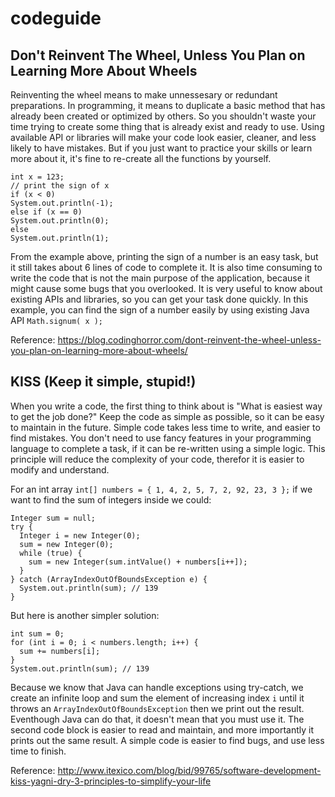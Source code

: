 # codeguide
## Don't Reinvent The Wheel, Unless You Plan on Learning More About Wheels
Reinventing the wheel means to make unnessesary or redundant preparations. In programming, it means to duplicate a basic method that has already been created or optimized by others. So you shouldn't waste your time trying to create some thing that is already exist and ready to use. Using available API or libraries will make your code look easier, cleaner, and less likely to have mistakes. But if you just want to practice your skills or learn more about it, it's fine to re-create all the functions by yourself.
  ```
int x = 123;
// print the sign of x
if (x < 0)
  System.out.println(-1);
else if (x == 0)
  System.out.println(0);
else
  System.out.println(1); 
  ```
From the example above, printing the sign of a number is an easy task, but it still takes about 6 lines of code to complete it. It is also time consuming to write the code that is not the main purpose of the application, because it might cause some bugs that you overlooked. It is very useful to know about existing APIs and libraries, so you can get your task done quickly. In this example, you can find the sign of a number easily by using existing Java API `Math.signum( x );` 

Reference: https://blog.codinghorror.com/dont-reinvent-the-wheel-unless-you-plan-on-learning-more-about-wheels/
## KISS (Keep it simple, stupid!)
When you write a code, the first thing to think about is "What is easiest way to get the job done?" Keep the code as simple as possible, so it can be easy to maintain in the future. Simple code takes less time to write, and easier to find mistakes. You don't need to use fancy features in your programming language to complete a task, if it can be re-written using a simple logic. This principle will reduce the complexity of your code, therefor it is easier to modify and understand.

For an int array `int[] numbers = { 1, 4, 2, 5, 7, 2, 92, 23, 3 };` if we want to find the sum of integers inside we could:
```
Integer sum = null;
try {
  Integer i = new Integer(0);
  sum = new Integer(0);
  while (true) {
    sum = new Integer(sum.intValue() + numbers[i++]);
  }
} catch (ArrayIndexOutOfBoundsException e) {
  System.out.println(sum); // 139
}
```
But here is another simpler solution:
```
int sum = 0;
for (int i = 0; i < numbers.length; i++) {
  sum += numbers[i];
}
System.out.println(sum); // 139
```
Because we know that Java can handle exceptions using try-catch, we create an infinite loop and sum the element of increasing index `i` until it throws an `ArrayIndexOutOfBoundsException` then we print out the result. Eventhough Java can do that, it doesn't mean that you must use it. The second code block is easier to read and maintain, and more importantly it prints out the same result. A simple code is easier to find bugs, and use less time to finish.

Reference: http://www.itexico.com/blog/bid/99765/software-development-kiss-yagni-dry-3-principles-to-simplify-your-life
